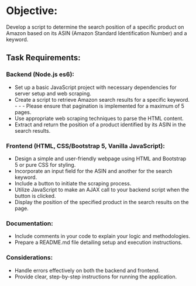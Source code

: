 # Objective:

Develop a script to determine the search position of a specific product on Amazon based on its ASIN (Amazon Standard Identification Number) and a keyword.

## Task Requirements:

### Backend (Node.js es6):

- Set up a basic JavaScript project with necessary dependencies for server setup and web scraping.
- Create a script to retrieve Amazon search results for a specific keyword. - - - Please ensure that pagination is implemented for a maximum of 5 pages.
- Use appropriate web scraping techniques to parse the HTML content.
- Extract and return the position of a product identified by its ASIN in the search results.

### Frontend (HTML, CSS/Bootstrap 5, Vanilla JavaScript):

- Design a simple and user-friendly webpage using HTML and Bootstrap 5 or pure CSS for styling.
- Incorporate an input field for the ASIN and another for the search keyword.
- Include a button to initiate the scraping process.
- Utilize JavaScript to make an AJAX call to your backend script when the button is clicked.
- Display the position of the specified product in the search results on the page.

### Documentation:

- Include comments in your code to explain your logic and methodologies.
- Prepare a README.md file detailing setup and execution instructions.

### Considerations:

- Handle errors effectively on both the backend and frontend.
- Provide clear, step-by-step instructions for running the application.
